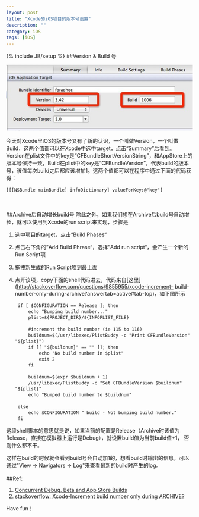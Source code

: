 ```yaml
---
layout: post
title: "Xcode的iOS项目的版本号设置"
description: ""
category: iOS 
tags: [iOS]
---
```

{% include JB/setup %}
##Version & Build 号

![Image1 icon](/assets/resources/version1.jpg)

今天对Xcode里iOS的版本号又有了新的认识，一个叫做Version，一个叫做Build，这两个值都可以在Xcode中选中target，点击“Summary”后看到。 Version在plist文件中的key是“CFBundleShortVersionString”，和AppStore上的版本号保持一致，Build在plist中的key是“CFBundleVersion”，代表build的版本号，该值每次build之后都应该增加1。这两个值都可以在程序中通过下面的代码获得：


	[[[NSBundle mainBundle] infoDictionary] valueForKey:@"key"]
<br />
<br />
##Archive后自动增长build号
除此之外，如果我们想在Archive后build号自动增长，就可以使用到Xcode的run script来实现，步骤是

1. 选中项目的target，点击“Build Phases“
2. 点击右下角的”Add Build Phrase“，选择”Add run script“，会产生一个新的Run Script项
3. 拖拽新生成的Run Script项到最上面
4. 点开该项，copy下面的shell代码进去，代码来自[这里](http://stackoverflow.com/questions/9855955/xcode-increment-
build-number-only-during-archive?answertab=active#tab-top)，如下图所示


		if [ $CONFIGURATION == Release ]; then
		    echo "Bumping build number..."
		    plist=${PROJECT_DIR}/${INFOPLIST_FILE}

			#increment the build number (ie 115 to 116)
		    buildnum=$(/usr/libexec/PlistBuddy -c "Print CFBundleVersion" "${plist}")
		    if [[ "${buildnum}" == "" ]]; then
		        echo "No build number in $plist"
		        exit 2
		    fi

		    buildnum=$(expr $buildnum + 1)
		    /usr/libexec/Plistbuddy -c "Set CFBundleVersion $buildnum" "${plist}"
		    echo "Bumped build number to $buildnum"

		else
		    echo $CONFIGURATION " build - Not bumping build number."
		fi


这段shell脚本的意思就是说，如果当前的配置是Release（Archive时该值为Release，直接在模拟器上运行是Debug），就设置build值为当前build值+1， 否则什么都不干。  

这样在build的时候就会看到build号会自动加1的，想看build时输出的信息，可以通过"View -> Navigators -> Log"来查看最新的build时产生的log。
<br /><br />
##Ref:

1. [Concurrent Debug, Beta and App Store Builds](http://swwritings.com/post/2013-05-20-concurrent-debug-beta-app-store-builds)
2. [stackoverflow: Xcode-Increment build number only during ARCHIVE?](http://stackoverflow.com/questions/9855955/xcode-increment-build-number-only-during-archive?answertab=active#tab-top)

Have fun！